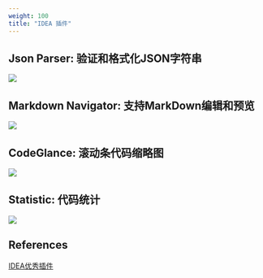 ```yaml
---
weight: 100
title: "IDEA 插件"
---
```


## Json Parser: 验证和格式化JSON字符串
![](/images/202304181124918.png)  

## Markdown Navigator: 支持MarkDown编辑和预览
![](/images/202304181013253.png)  

## CodeGlance: 滚动条代码缩略图
![](/images/202304181009621.png)  

## Statistic: 代码统计
![](/images/202304181011145.png)  

## References
[IDEA优秀插件](https://blog.csdn.net/ckm545189391/article/details/125833561)  


